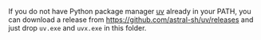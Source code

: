 If you do not have Python package manager [uv](https://docs.astral.sh/uv/) already in
your PATH, you can download a release from https://github.com/astral-sh/uv/releases
and just drop `uv.exe` and `uvx.exe` in this folder.
